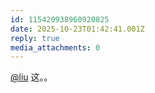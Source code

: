 ```yaml
---
id: 115420938960920825
date: 2025-10-23T01:42:41.001Z
reply: true
media_attachments: 0
---
```


<p><span class="h-card" translate="no"><a href="https://l22.org/@liu" class="u-url mention" rel="nofollow noopener" target="_blank">@<span>liu</span></a></span> 这。。</p>
